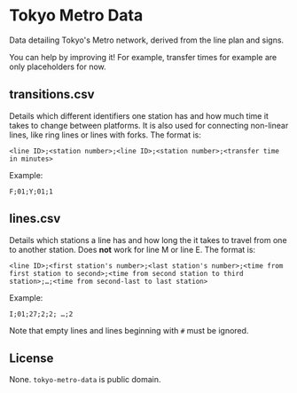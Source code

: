 # Tokyo Metro Data

Data detailing Tokyo's Metro network, derived from the line plan and signs.

You can help by improving it! For example, transfer times for example are only placeholders for now.

## transitions.csv

Details which different identifiers one station has
and how much time it takes to change between platforms.
It is also used for connecting non-linear lines, like ring lines
or lines with forks.
The format is:

```
<line ID>;<station number>;<line ID>;<station number>;<transfer time in minutes>
```

Example:

```
F;01;Y;01;1
```

## lines.csv

Details which stations a line has and how long the it takes to travel from one to another station.
Does **not** work for line M or line E. The format is:

```
<line ID>;<first station's number>;<last station's number>;<time from first station to second>;<time from second station to third station>;…;<time from second-last to last station>
```

Example:

```
I;01;27;2;2; …;2
```

Note that empty lines and lines beginning with `#` must be ignored.

## License

None. `tokyo-metro-data` is public domain.
